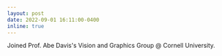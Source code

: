 ```yaml
---
layout: post
date: 2022-09-01 16:11:00-0400
inline: true
---
```


Joined Prof. Abe Davis's Vision and Graphics Group @ Cornell University.
